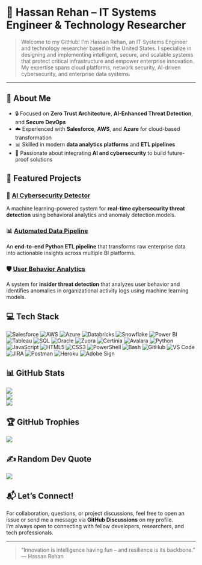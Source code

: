 # 👋 Hassan Rehan – IT Systems Engineer & Technology Researcher

> Welcome to my GitHub! I'm Hassan Rehan, an IT Systems Engineer and technology researcher based in the United States. I specialize in designing and implementing intelligent, secure, and scalable systems that protect critical infrastructure and empower enterprise innovation. My expertise spans cloud platforms, network security, AI-driven cybersecurity, and enterprise data systems.

---

## 💼 About Me
- 🔒 Focused on **Zero Trust Architecture**, **AI-Enhanced Threat Detection**, and **Secure DevOps**
- ☁️ Experienced with **Salesforce**, **AWS**, and **Azure** for cloud-based transformation
- 📊 Skilled in modern **data analytics platforms** and **ETL pipelines**
- 🧠 Passionate about integrating **AI and cybersecurity** to build future-proof solutions

## 🚀 Featured Projects
### 🔐 [AI Cybersecurity Detector](https://github.com/CyberNexusX/ai-cybersecurity-detector)
A machine learning-powered system for **real-time cybersecurity threat detection** using behavioral analytics and anomaly detection models.

### 📊 [Automated Data Pipeline](https://github.com/CyberNexusX/Automated-Data-Pipeline-for-Cloud-Migration)
An **end-to-end Python ETL pipeline** that transforms raw enterprise data into actionable insights across multiple BI platforms.

### 🛡️ [User Behavior Analytics](https://github.com/CyberNexusX/User-Behavior-Analytics-UBA-for-Insider-Threat-Detection)
A system for **insider threat detection** that analyzes user behavior and identifies anomalies in organizational activity logs using machine learning models.

## 💻 Tech Stack
![Salesforce](https://img.shields.io/badge/Salesforce-00A1E0?style=for-the-badge&logo=salesforce&logoColor=white) ![AWS](https://img.shields.io/badge/AWS-%23FF9900.svg?style=for-the-badge&logo=amazon-aws&logoColor=white) ![Azure](https://img.shields.io/badge/azure-%230072C6.svg?style=for-the-badge&logo=microsoftazure&logoColor=white) ![Databricks](https://img.shields.io/badge/Databricks-EB3C00?style=for-the-badge&logo=databricks&logoColor=white) ![Snowflake](https://img.shields.io/badge/snowflake-%2329B5E8.svg?style=for-the-badge&logo=snowflake&logoColor=white) ![Power BI](https://img.shields.io/badge/power_bi-F2C811?style=for-the-badge&logo=powerbi&logoColor=black) ![Tableau](https://img.shields.io/badge/Tableau-E97627?style=for-the-badge&logo=tableau&logoColor=white) ![SQL](https://img.shields.io/badge/SQL-4479A1?style=for-the-badge&logo=postgresql&logoColor=white) ![Oracle](https://img.shields.io/badge/Oracle-F80000?style=for-the-badge&logo=oracle&logoColor=white) ![Zuora](https://img.shields.io/badge/Zuora-008672?style=for-the-badge&logoColor=white) ![Certinia](https://img.shields.io/badge/Certinia-5C2D91?style=for-the-badge&logoColor=white) ![Avalara](https://img.shields.io/badge/Avalara-F46A1F?style=for-the-badge&logoColor=white) ![Python](https://img.shields.io/badge/python-3670A0?style=for-the-badge&logo=python&logoColor=ffdd54) ![JavaScript](https://img.shields.io/badge/javascript-%23323330.svg?style=for-the-badge&logo=javascript&logoColor=%23F7DF1E) ![HTML5](https://img.shields.io/badge/html5-%23E34F26.svg?style=for-the-badge&logo=html5&logoColor=white) ![CSS3](https://img.shields.io/badge/css3-%231572B6.svg?style=for-the-badge&logo=css3&logoColor=white) ![PowerShell](https://img.shields.io/badge/PowerShell-%235391FE.svg?style=for-the-badge&logo=powershell&logoColor=white) ![Bash](https://img.shields.io/badge/bash-%23121011.svg?style=for-the-badge&logo=gnu-bash&logoColor=white) ![GitHub](https://img.shields.io/badge/github-%23121011.svg?style=for-the-badge&logo=github&logoColor=white) ![VS Code](https://img.shields.io/badge/VS%20Code-007ACC?style=for-the-badge&logo=visual-studio-code&logoColor=white) ![JIRA](https://img.shields.io/badge/jira-%230A0FFF.svg?style=for-the-badge&logo=jira&logoColor=white) ![Postman](https://img.shields.io/badge/Postman-FF6C37?style=for-the-badge&logo=postman&logoColor=white) ![Heroku](https://img.shields.io/badge/heroku-%23430098.svg?style=for-the-badge&logo=heroku&logoColor=white) ![Adobe Sign](https://img.shields.io/badge/Adobe%20Sign-FF0000?style=for-the-badge&logo=adobeacrobatreader&logoColor=white)

## 📊 GitHub Stats
![](https://github-readme-stats.vercel.app/api?username=CyberNexusX&theme=neon&hide_border=false&include_all_commits=true&count_private=true)<br/>
![](https://nirzak-streak-stats.vercel.app/?user=CyberNexusX&theme=neon&hide_border=false)<br/>
![](https://github-readme-stats.vercel.app/api/top-langs/?username=CyberNexusX&theme=neon&hide_border=false&include_all_commits=true&count_private=true&layout=compact)

## 🏆 GitHub Trophies
![](https://github-profile-trophy.vercel.app/?username=CyberNexusX&theme=dracula&no-frame=false&no-bg=false&margin-w=4)

## ✍️ Random Dev Quote
![](https://quotes-github-readme.vercel.app/api?type=horizontal&theme=radical)

## 📬 Let’s Connect!

For collaboration, questions, or project discussions, feel free to open an issue or send me a message via **GitHub Discussions** on my profile.  
I’m always open to connecting with fellow developers, researchers, and tech professionals.

---

> “Innovation is intelligence having fun – and resilience is its backbone.”  
> — Hassan Rehan
